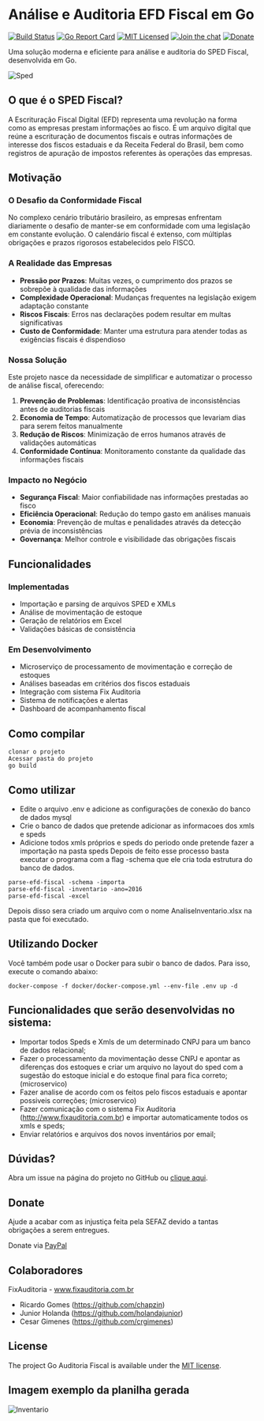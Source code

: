 # Análise e Auditoria EFD Fiscal em Go
[![Build Status](https://travis-ci.org/chapzin/parse-efd-fiscal.svg?branch=master)](https://travis-ci.org/chapzin/parse-efd-fiscal)
[![Go Report Card](https://goreportcard.com/badge/github.com/chapzin/parse-efd-fiscal)](https://goreportcard.com/report/github.com/chapzin/parse-efd-fiscal)
[![MIT Licensed](https://img.shields.io/badge/license-MIT-green.svg)](https://tldrlegal.com/license/mit-license)
[![Join the chat](https://img.shields.io/gitter/room/nwjs/nw.js.svg?maxAge=2592000&style=plastic)](https://gitter.im/GoAuditoriaFiscal/Lobby?utm_source=share-link&utm_medium=link&utm_campaign=share-link)
[![Donate](https://img.shields.io/badge/Donate-PayPal-blue.svg)](https://www.paypal.com/cgi-bin/webscr?cmd=_s-xclick&hosted_button_id=R673QGW2LQVCJ)

Uma solução moderna e eficiente para análise e auditoria do SPED Fiscal, desenvolvida em Go.

![Sped](sped-maior.png "Sped")

## O que é o SPED Fiscal?
A Escrituração Fiscal Digital (EFD) representa uma revolução na forma como as empresas prestam informações ao fisco. É um arquivo digital que reúne a escrituração de documentos fiscais e outras informações de interesse dos fiscos estaduais e da Receita Federal do Brasil, bem como registros de apuração de impostos referentes às operações das empresas.

## Motivação

### O Desafio da Conformidade Fiscal
No complexo cenário tributário brasileiro, as empresas enfrentam diariamente o desafio de manter-se em conformidade com uma legislação em constante evolução. O calendário fiscal é extenso, com múltiplas obrigações e prazos rigorosos estabelecidos pelo FISCO.

### A Realidade das Empresas
- **Pressão por Prazos**: Muitas vezes, o cumprimento dos prazos se sobrepõe à qualidade das informações
- **Complexidade Operacional**: Mudanças frequentes na legislação exigem adaptação constante
- **Riscos Fiscais**: Erros nas declarações podem resultar em multas significativas
- **Custo de Conformidade**: Manter uma estrutura para atender todas as exigências fiscais é dispendioso

### Nossa Solução
Este projeto nasce da necessidade de simplificar e automatizar o processo de análise fiscal, oferecendo:

1. **Prevenção de Problemas**: Identificação proativa de inconsistências antes de auditorias fiscais
2. **Economia de Tempo**: Automatização de processos que levariam dias para serem feitos manualmente
3. **Redução de Riscos**: Minimização de erros humanos através de validações automáticas
4. **Conformidade Contínua**: Monitoramento constante da qualidade das informações fiscais

### Impacto no Negócio
- **Segurança Fiscal**: Maior confiabilidade nas informações prestadas ao fisco
- **Eficiência Operacional**: Redução do tempo gasto em análises manuais
- **Economia**: Prevenção de multas e penalidades através da detecção prévia de inconsistências
- **Governança**: Melhor controle e visibilidade das obrigações fiscais

## Funcionalidades

### Implementadas
- Importação e parsing de arquivos SPED e XMLs
- Análise de movimentação de estoque
- Geração de relatórios em Excel
- Validações básicas de consistência

### Em Desenvolvimento
- Microserviço de processamento de movimentação e correção de estoques
- Análises baseadas em critérios dos fiscos estaduais
- Integração com sistema Fix Auditoria
- Sistema de notificações e alertas
- Dashboard de acompanhamento fiscal

## Como compilar 
```
clonar o projeto
Acessar pasta do projeto
go build
```

## Como utilizar
- Edite o arquivo .env e adicione as configurações de conexão do banco de dados mysql
- Crie o banco de dados que pretende adicionar as informacoes dos xmls e speds
- Adicione todos xmls próprios e speds do periodo onde pretende fazer a importação na pasta speds
Depois de feito esse processo basta executar o programa com a flag -schema que ele cria toda estrutura do banco de dados.
```
parse-efd-fiscal -schema -importa
parse-efd-fiscal -inventario -ano=2016
parse-efd-fiscal -excel
```
Depois disso sera criado um arquivo com o nome AnaliseInventario.xlsx na pasta que foi executado.

## Utilizando Docker
Você também pode usar o Docker para subir o banco de dados. Para isso, execute o comando abaixo:
```
docker-compose -f docker/docker-compose.yml --env-file .env up -d
```

## Funcionalidades que serão desenvolvidas no sistema:
- Importar todos Speds e Xmls de um determinado CNPJ para um banco de dados relacional;
- Fazer o processamento da movimentação desse CNPJ e apontar as diferenças dos estoques e criar um arquivo no layout do sped com a sugestão do estoque inicial e do estoque final para fica correto; (microservico)
- Fazer analise de acordo com os feitos pelo fiscos estaduais e apontar possiveis correções; (microservico)
- Fazer comunicação com o sistema Fix Auditoria (http://www.fixauditoria.com.br) e importar automaticamente todos os xmls e speds;
- Enviar relatórios e arquivos dos novos inventários por email;

## Dúvidas?

Abra um issue na página do projeto no GitHub ou [clique aqui](https://github.com/chapzin/parse-efd-fiscal/issues).

## Donate
Ajude a acabar com as injustiça feita pela SEFAZ devido a tantas obrigações a serem entregues.

Donate via [PayPal](https://www.paypal.com/cgi-bin/webscr?cmd=_s-xclick&hosted_button_id=R673QGW2LQVCJ)

## Colaboradores

FixAuditoria - www.fixauditoria.com.br
- Ricardo Gomes (https://github.com/chapzin)
- Junior Holanda (https://github.com/holandajunior)
- Cesar Gimenes (https://github.com/crgimenes)

## License

The project Go Auditoria Fiscal is available under the [MIT license](LICENSE).

## Imagem exemplo da planilha gerada

![Inventario](inv.png "Inventario")
